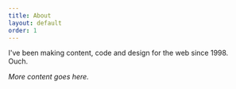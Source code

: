 ```yaml
---
title: About
layout: default
order: 1
---
```


I've been making content, code and design for the web since 1998.
<br/>Ouch.

*More content goes here.*

<!--
This is written in Markdown: https://learnxinyminutes.com/docs/markdown/
You can use HTML elements, as well. Markdown will just turn into generic
`p` tags and the like, so you don't need to do too much to make things
work.

Any content in this document is used in the `_layouts/default.html` file automatically,
replacing the `{{ content }}` variable.

This is done to reuse the layout without needing to repeat the sidebar code
and other layout portions of the site, making it easier to just write page content!

As always, if you need help, ask G. ♥
-->
